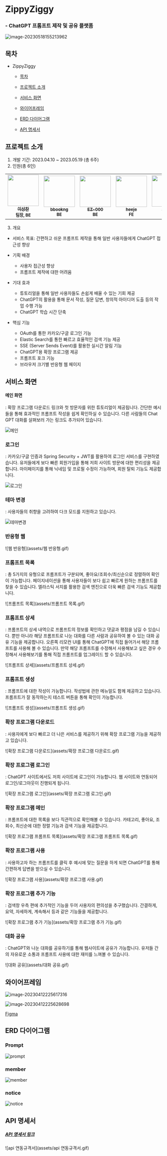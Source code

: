 # ZippyZiggy

### - ChatGPT 프롬프트 제작 및 공유 플랫폼

![image-20230518155213962](assets/image-20230518155213962.png)



## 목차

- ZippyZiggy

  - [목차](#목차)
  - [프로젝트 소개](#프로젝트-소개)

  - [서비스 화면](#서비스-화면)
  - [와이어프레임](#와이어프레임)
  - [ERD 다이어그램](#erd-다이어그램)

  - [API 명세서](#api-명세서)

    

## 프로젝트 소개

1. 개발 기간: 2023.04.10 ~ 2023.05.19 (총 6주)
2. 인원(총 6인)

<table>
  <tr>
   <td align="center"><a href="https://github.com/dltkdcks456"><img src="https://avatars.githubusercontent.com/u/109336772?v=4" width="100px;" alt=""/>
   <br/><sub><b>이상찬</b></sub><br></a>
    <sub><b>팀장, BE</b><br></sub></td>
   <td align="center"><a href="https://github.com/bbookng"><img src="https://avatars.githubusercontent.com/u/109321163?v=4" width="100px;" alt=""/>
   <br /><sub><b>bbookng</b><br></sub></a>
   <sub><b>BE</b><br></sub></td>
   <td align="center"><a href="https://github.com/EZ-000"><img src="https://avatars.githubusercontent.com/u/85544352?v=4" width="100px;" alt=""/>
   <br /><sub><b>EZ-000</b><br></sub></a>
    <sub><b>BE</b><br></sub></td>
   <td align="center"><a href="https://github.com/heisje"><img src="https://avatars.githubusercontent.com/u/109322450?v=4" width="100px;" alt=""/>
   <br /><sub><b>heeje</b><br></sub></a>
   <sub><b>FE</b><br></sub></td>
   <td align="center"><a href="https://github.com/ChangJuneKim"><img src="https://avatars.githubusercontent.com/u/77381154?v=4" width="100px;" alt=""/>
   <br /><sub><b>김창준</b><br></sub></a>
       <sub><b>FE</b><br></sub></td>
   <td align="center"><a href="https://github.com/Choihyoungkyu"><img src="https://avatars.githubusercontent.com/u/109322428?v=4" width="100px;" alt=""/>
   <br /><sub><b>ChoiHyoungKyu</b><br></sub></a>
      <sub><b>FE</b><br></sub></td>
  </tr>
</table>

3. 개요

-  서비스 목표: 간편하고 쉬운 프롬프트 제작을 통해 일반 사용자들에게 ChatGPT 접근성 향상
- 기획 배경
  - 사용자 접근성 향상
  - 프롬프트 제작에 대한 어려움
- 기대 효과
  - 튜토리얼을 통해 일반 사용자들도 손쉽게 배울 수 있는 기회 제공
  - ChatGPT의 활용을 통해 문서 작성, 질문 답변, 창의적 아이디어 도출 등의 작업 수행 가능
  - ChatGPT 학습 시간 단축

- 핵심 기능
  - OAuth를 통한 카카오/구글 로그인 기능
  - Elastic Search를 통한 빠르고 효율적인 검색 기능 제공
  - SSE (Server Sends Event)를 활용한 실시간 알림 기능
  - ChatGPT용 확장 프로그램 제공
  - 프롬프트 포크 기능
  - 브라우저 크기별 반응형 웹 페이지



## 서비스 화면

#### 메인 화면

: 확장 프로그램 다운로드 링크와 첫 방문자를 위한 튜토리얼이 제공됩니다. 간단한 예시들을 통해 효과적인 프롬프트 작성을 쉽게 확인하실 수 있습니다. 다른 사람들의 Chat GPT 대화를 살펴보러 가는 링크도 추가되어 있습니다.

![메인](assets/메인.gif)



### 로그인

: 카카오/구글 인증과 Spring Security + JWT를 활용하여 로그인 서비스를 구현하였습니다. 유저들에게 보다 빠른 회원가입을 통해 저희 사이트 방문에 대한 편리성을 제공합니다. 마이페이지를 통해 닉네임 및 프로필 수정이 가능하며, 회원 탈퇴 기능도 제공합니다.

![로그인](assets/로그인.gif)



### 테마 변경

: 사용자들의 취향을 고려하여 다크 모드를 지원하고 있습니다.

![테마변경](assets/테마변경.gif)



### 반응형 웹

![웹 반응형](assets/웹 반응형.gif)



### 프롬프트 목록

: 총 5가지의 유형으로 프롬프트가 구분되며, 좋아요/조회수/최신순으로 정렬하여 확인이 가능합니다. 페이지네이션을 통해 사용자들이 보다 쉽고 빠르게 원하는 프롬프트를 찾을 수 있습니다. 엘라스틱 서치를 활용한 검색 엔진으로 더욱 빠른 검색 기능도 제공합니다.

![프롬프트 목록](assets/프롬프트 목록.gif)



### 프롬프트 상세

: 프롬프트의 상세 내역으로 프롬프트의 정보를 확인하고 댓글과 평점을 남길 수 있습니다. 뿐만 아니라 해당 프롬프트로 나눈 대화를 다른 사람과 공유하여 볼 수 있는 대화 공유 기능을 제공합니다. 오른쪽 리모컨 UI를 통해 ChatGPT에 직접 들어가서 해당 프롬프트를 사용해 볼 수 있습니다. 만약 해당 프롬프트를 수정해서 사용해보고 싶은 경우 수정해서 사용해보기를 통해 직접 프롬프트를 업그레이드 할 수 있습니다. 

![프롬프트 상세](assets/프롬프트 상세.gif)



### 프롬프트 생성

: 프롬프트에 대한 작성이 가능합니다. 작성법에 관한 메뉴얼도 함께 제공하고 있습니다. 프롬프트가 잘 동작하는지 테스트 버튼을 통해 확인이 가능합니다.

![프롬프트 생성](assets/프롬프트 생성.gif)



### 확장 프로그램 다운로드

: 사용자에게 보다 빠르고 더 나은 서비스를 제공하기 위해 확장 프로그램 기능을 제공하고 있습니다.

![확장 프로그램 다운로드](assets/확장 프로그램 다운로드.gif)



### 확장 프로그램 로그인

: ChatGPT 사이트에서도 저희 사이트에 로그인이 가능합니다. 웹 사이트와 연동되어 로그인/로그아웃이 진행되게 됩니다.

![확장 프로그램 로그인](assets/확장 프로그램 로그인.gif)



### 확장 프로그램 메인

: 프롬프트에 대한 목록을 보다 직관적으로 확인해볼 수 있습니다. 카테고리, 좋아요, 조회수, 최신순에 대한 정렬 기능과 검색 기능을 제공합니다.

![확장 프로그램 프롬프트 목록](assets/확장 프로그램 프롬프트 목록.gif)



### 확장 프로그램 사용

: 사용하고자 하는 프롬프트를 클릭 후 예시에 맞는 질문을 하게 되면 ChatGPT를 통해 간편하게 답변을 받으실 수 있습니다.

![확장 프로그램 사용](assets/확장 프로그램 사용.gif)



### 확장 프로그램 추가 기능

: 검색창 우측 편에 추가적인 기능을 두어 사용자의 편의성을 추구했습니다. 간결하게, 요약, 자세하게, 계속해서 등과 같은 기능들을 제공합니다.

![확장 프로그램 추가 기능](assets/확장 프로그램 추가 기능.gif)



### 대화 공유

: ChatGPT와 나눈 대화를 공유하기를 통해 웹사이트에 공유가 가능합니다. 유저들 간의 자유로운 소통과 프롬프트 사용에 대한 재미를 느껴볼 수 있습니다.

![대화 공유](assets/대화 공유.gif)



## 와이어프레임

![image-20230412225617316](assets/image-20230412225617316.png)

![image-20230412225628698](assets/image-20230412225628698.png)

[Figma](https://www.figma.com/file/HduIr84qMUsibOfiwKlAOo/%EC%A7%80%ED%94%BC%EC%A7%80%EA%B8%B0?node-id=0-1)



## ERD 다이어그램

### Prompt

![prompt](assets/prompt.png)



### member

![member](assets/member.png)



### notice

![notice](assets/notice.png)



## API 명세서

##### [API 명세서 링크](https://www.notion.so/API-639a6aa5dfcb408eb116dd2f8991e32d?pvs=4)

![api 연동규격서](assets/api 연동규격서.gif)
